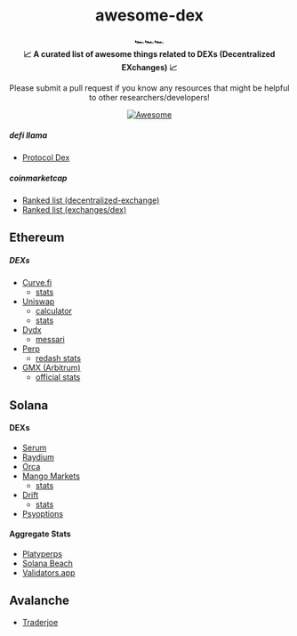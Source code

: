 <h1 align="center">awesome-dex</h1>

<div align="center">
  🏎️🏎️🏎️
</div>

<div align="center">
  <strong>📈 A curated list of awesome things related to DEXs (Decentralized EXchanges) 📈
</strong>
  
  Please submit a pull request if you know any resources that might be helpful to other researchers/developers!
</div>

<div align="center">
  
  [![Awesome](https://awesome.re/badge.svg)](https://awesome.re)
</div> 


##### defi llama
- [Protocol Dex](https://defillama.com/protocols/dexes)

##### coinmarketcap
- [Ranked list (decentralized-exchange)](https://coinmarketcap.com/view/decentralized-exchange/)
- [Ranked list (exchanges/dex)](https://coinmarketcap.com/rankings/exchanges/dex/)


## Ethereum
##### DEXs
- [Curve.fi](https://curve.fi/)
  - [stats](https://curve.fi/combinedstats)
- [Uniswap](https://app.uniswap.org/#/)
  - [calculator](https://uniswapv3.flipsidecrypto.com/)
  - [stats](https://info.uniswap.org/#/)
- [Dydx](https://trade.dydx.exchange/trade)
  - [messari](https://messari.io/asset/dydx/metrics/all)
- [Perp](https://perp.exchange/)
  - [redash stats](https://app.redash.io/perp/public/dashboards/rpCOTkyNbXOUsanfyi4HvcT5wgougGGhCMPa7GKS?p_WITHIN_DAYS=365&refresh=60)
- [GMX (Arbitrum)](https://gmx.io/trade)
  - [official stats](https://stats.gmx.io)


## Solana

#### DEXs
- [Serum](https://portal.projectserum.com/)
- [Raydium](https://raydium.io/)
- [Orca](https://www.orca.so/)
- [Mango Markets](https://mango.markets)
  - [stats](https://trade.mango.markets/stats)
- [Drift](https://alpha.drift.trade)
  - [stats](https://alpha.drift.trade/stats)
- [Psyoptions](https://trade.psyoptions.io/#/markets)


#### Aggregate Stats
- [Platyperps](https://platyperps.herokuapp.com)
- [Solana Beach](https://solanabeach.io/)
- [Validators.app](https://www.validators.app/)

## Avalanche
- [Traderjoe](https://traderjoexyz.com/#/home)
